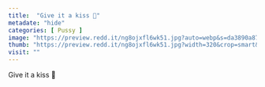 ```yaml
---
title:  "Give it a kiss 💋"
metadate: "hide"
categories: [ Pussy ]
image: "https://preview.redd.it/ng8ojxfl6wk51.jpg?auto=webp&s=da3890a873e4ef9cbfaaafddb9b502c46c15207d"
thumb: "https://preview.redd.it/ng8ojxfl6wk51.jpg?width=320&crop=smart&auto=webp&s=4519e9acbd5b9ad97b144bd578eacbbf4beb16e8"
visit: ""
---
```

Give it a kiss 💋
